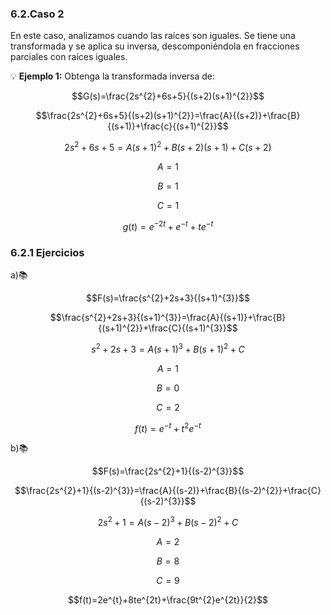 


 ### 6.2.Caso 2

 En este caso, analizamos cuando las raíces son iguales. Se tiene una transformada y se aplica su inversa, descomponiéndola en fracciones parciales con raíces iguales.

 💡 **Ejemplo 1:** Obtenga la transformada inversa de:

  $$G(s)=\frac{2s^{2}+6s+5}{(s+2)(s+1)^{2}}$$

  $$\frac{2s^{2}+6s+5}{(s+2)(s+1)^{2}}=\frac{A}{(s+2)}+\frac{B}{(s+1)}+\frac{c}{(s+1)^{2}}$$

  $$2s^{2}+6s+5=A(s+1)^{2}+B(s+2)(s+1)+C(s+2)$$

  $$A=1$$

  $$B=1$$

  $$C=1$$
 
$$g(t)=e^{-2t}+e^{-t}+te^{-t}$$

### 6.2.1 Ejercicios

a)📚

$$F(s)=\frac{s^{2}+2s+3}{(s+1)^{3}}$$

$$\frac{s^{2}+2s+3}{(s+1)^{3}}=\frac{A}{(s+1)}+\frac{B}{(s+1)^{2}}+\frac{C}{(s+1)^{3}}$$

  $$s^{2}+2s+3=A(s+1)^{3}+B(s+1)^{2}+C$$

$$A=1$$

$$B=0$$

$$C=2$$

$$f(t)=e^{-t}+t^{2}e^{-t}$$

b)📚

$$F(s)=\frac{2s^{2}+1}{(s-2)^{3}}$$

$$\frac{2s^{2}+1}{(s-2)^{3}}=\frac{A}{(s-2)}+\frac{B}{(s-2)^{2}}+\frac{C}{(s-2)^{3}}$$

$$2s^{2}+1=A(s-2)^{3}+B(s-2)^{2}+C$$

$$A=2$$

$$B=8$$

$$C=9$$

$$f(t)=2e^{t}+8te^{2t}+\frac{9t^{2}e^{2t}}{2}$$

